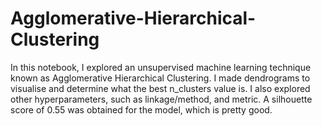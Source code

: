 # Agglomerative-Hierarchical-Clustering 


In this notebook, I explored an unsupervised machine learning technique known as Agglomerative Hierarchical Clustering. 
I made dendrograms to visualise and determine what the best n_clusters value is.
I also explored other hyperparameters, such as linkage/method, and metric.
A silhouette score of 0.55 was obtained for the model, which is pretty good.

